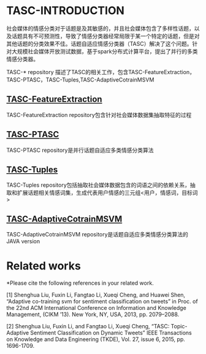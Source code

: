 # TASC-INTRODUCTION

  社会媒体的情感分类对于话题是及其敏感的，并且社会媒体包含了多样性话题，以及话题具有不可预测性，导致了情感分类器经常局限于某一个特定的话题，但是对其他话题的分类效果不佳。话题自适应情感分类器（TASC）解决了这个问题。针对大规模社会媒体开放测试数据，基于spark分布式计算平台，提出了并行的多类情感分类器。<br>

TASC-* repository 描述了TASC的相关工作，包含TASC-FeatureExtraction，TASC-PTASC，TASC-Tuples,TASC-AdaptiveCotrainMSVM<br>

## [TASC-FeatureExtraction](https://github.com/opinion-extraction-propagation/TASC-FeatureExtraction)

TASC-FeatureExtraction repository包含针对社会媒体数据集抽取特征的过程<br>

## [TASC-PTASC](https://github.com/opinion-extraction-propagation/TASC-PTASC)

TASC-PTASC repository是并行话题自适应多类情感分类算法<br>

## [TASC-Tuples](https://github.com/opinion-extraction-propagation/TASC-Tuples)

TASC-Tuples repository包括抽取社会媒体数据包含的词语之间的依赖关系，抽取和扩展话题相关情感词集，生成代表用户情感的三元组<用户，情感词，目标词><br>

## [TASC-AdaptiveCotrainMSVM](https://github.com/opinion-extraction-propagation/TASC-AdaptiveCotrainMSVM)

TASC-AdaptiveCotrainMSVM repository是话题自适应多类情感分类算法的JAVA version<br>


# Related works <br> 
*Please cite the following references in your related work.<br>

[1] Shenghua Liu, Fuxin Li, Fangtao Li, Xueqi Cheng, and Huawei Shen, “Adaptive co-training svm for sentiment classification on tweets” in Proc. of the 22nd ACM International Conference on Information and Knowledge Management, (CIKM ’13). New York, NY, USA, 2013, pp. 2079–2088.<br>

[2] Shenghua Liu, Fuxin Li, and Fangtao Li, Xueqi Cheng, “TASC: Topic-Adaptive Sentiment Classification on Dynamic Tweets” IEEE Transactions on Knowledge and Data Engineering (TKDE), Vol. 27, issue 6, 2015, pp. 1696-1709.<br>

